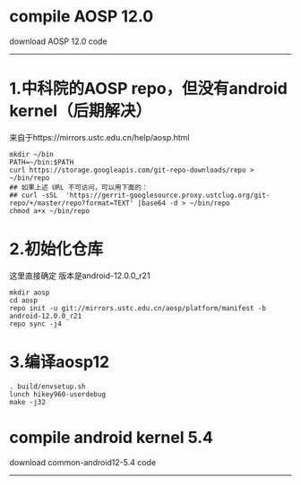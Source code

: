 compile AOSP 12.0   
===========    
download AOSP 12.0 code    
_________   
# 1.中科院的AOSP repo，但没有android kernel（后期解决）    
来自于https://mirrors.ustc.edu.cn/help/aosp.html    
```
mkdir ~/bin
PATH=~/bin:$PATH
curl https://storage.googleapis.com/git-repo-downloads/repo > ~/bin/repo
## 如果上述 URL 不可访问，可以用下面的：
## curl -sSL  'https://gerrit-googlesource.proxy.ustclug.org/git-repo/+/master/repo?format=TEXT' |base64 -d > ~/bin/repo
chmod a+x ~/bin/repo
```

# 2.初始化仓库   
这里直接确定 版本是android-12.0.0_r21   
```
mkdir aosp   
cd aosp  
repo init -u git://mirrors.ustc.edu.cn/aosp/platform/manifest -b android-12.0.0_r21  
repo sync -j4  
```   

# 3.编译aosp12  
```  
. build/envsetup.sh   
lunch hikey960-userdebug   
make -j32
```   

compile android kernel 5.4
============
download common-android12-5.4 code
___________
